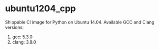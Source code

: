 ubuntu1204_cpp
=================

Shippable CI image for Python on Ubuntu 14.04. Available GCC and Clang versions:

1. gcc: 5.3.0
2. clang: 3.8.0
